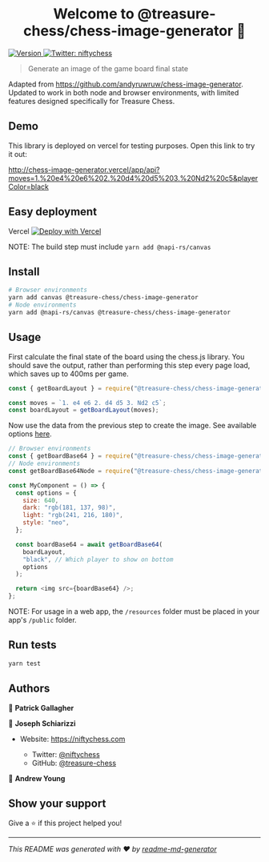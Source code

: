 <h1 align="center">Welcome to @treasure-chess/chess-image-generator 👋</h1>
<p>
  <a href="https://www.npmjs.com/package/@treasure-chess/chess-image-generator" target="_blank">
    <img alt="Version" src="https://img.shields.io/npm/v/@treasure-chess/chess-image-generator.svg">
  </a>
  <a href="https://twitter.com/niftychess" target="_blank">
    <img alt="Twitter: niftychess" src="https://img.shields.io/twitter/follow/niftychess.svg?style=social" />
  </a>
</p>

> Generate an image of the game board final state

Adapted from https://github.com/andyruwruw/chess-image-generator. Updated to work in both node and browser environments, with limited features designed specifically for Treasure Chess.

## Demo

This library is deployed on vercel for testing purposes. Open this link to try it out:

http://chess-image-generator.vercel/app/api?moves=1.%20e4%20e6%202.%20d4%20d5%203.%20Nd2%20c5&playerColor=black

## Easy deployment

Vercel [![Deploy with Vercel](https://vercel.com/button)](https://vercel.com/new/clone?repository-url=https%3A%2F%2Fgithub.com/treasure-chess/chess-image-generator)

NOTE: The build step must include `yarn add @napi-rs/canvas`

## Install

```sh
# Browser environments
yarn add canvas @treasure-chess/chess-image-generator
# Node environments
yarn add @napi-rs/canvas @treasure-chess/chess-image-generator
```

## Usage

First calculate the final state of the board using the chess.js library. You should save the output, rather than performing this step every page load, which saves up to 400ms per game.

```js
const { getBoardLayout } = require("@treasure-chess/chess-image-generator");

const moves = `1. e4 e6 2. d4 d5 3. Nd2 c5`;
const boardLayout = getBoardLayout(moves);
```

Now use the data from the previous step to create the image. See available options [here](https://github.com/andyruwruw/chess-image-generator).

```js
// Browser environments
const { getBoardBase64 } = require("@treasure-chess/chess-image-generator");
// Node environments
const getBoardBase64Node = require("@treasure-chess/chess-image-generator/src/node/getBoardBase64-node");

const MyComponent = () => {
  const options = {
    size: 640,
    dark: "rgb(181, 137, 98)",
    light: "rgb(241, 216, 180)",
    style: "neo",
  };

  const boardBase64 = await getBoardBase64(
    boardLayout,
    "black", // Which player to show on bottom
    options
  );

  return <img src={boardBase64} />;
};
```

NOTE: For usage in a web app, the `/resources` folder must be placed in your app's `/public` folder.

## Run tests

```sh
yarn test
```

## Authors

👤 **Patrick Gallagher**

👤 **Joseph Schiarizzi**

- Website: https://niftychess.com

  - Twitter: [@niftychess](https://twitter.com/niftychess)
  - GitHub: [@treasure-chess](https://github.com/treasure-chess)

👤 **Andrew Young**

## Show your support

Give a ⭐️ if this project helped you!

---

_This README was generated with ❤️ by [readme-md-generator](https://github.com/kefranabg/readme-md-generator)_
